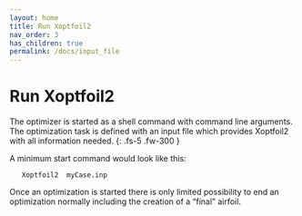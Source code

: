 ```yaml
---
layout: home
title: Run Xoptfoil2
nav_order: 3
has_children: true
permalink: /docs/input_file
---
```


# Run Xoptfoil2

The optimizer is started as a shell command with command line arguments. The optimization task is defined with an input file which provides Xoptfoil2 with all information needed. 
{: .fs-5 .fw-300 }

A minimum start command would look like this: 

```
   Xoptfoil2  myCase.inp  
```
Once an optimization is started there is only limited possibility to end an optimization normally including the creation of a “final” airfoil. 

